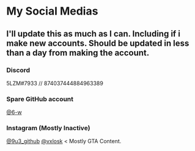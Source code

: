 My Social Medias
======

## I'll update this as much as I can. Including if i make new accounts. Should be updated in less than a day from making the account.

### Discord
5LZM#7933 // 874037444884963389

### Spare GitHub account
[@6-w](https://github.com/6-w)

### Instagram (Mostly Inactive)
[@9u3_github](https://instagram.com/9u3_github)
[@vxlosk](https://instagram/vxlosk) < Mostly GTA Content.
